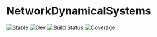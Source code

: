 # NetworkDynamicalSystems

[![Stable](https://img.shields.io/badge/docs-stable-blue.svg)](https://csimal.github.io/NetworkDynamicalSystems.jl/stable)
[![Dev](https://img.shields.io/badge/docs-dev-blue.svg)](https://csimal.github.io/NetworkDynamicalSystems.jl/dev)
[![Build Status](https://github.com/csimal/NetworkDynamicalSystems.jl/workflows/CI/badge.svg)](https://github.com/csimal/NetworkDynamicalSystems.jl/actions)
[![Coverage](https://codecov.io/gh/csimal/NetworkDynamicalSystems.jl/branch/main/graph/badge.svg)](https://codecov.io/gh/csimal/NetworkDynamicalSystems.jl)
